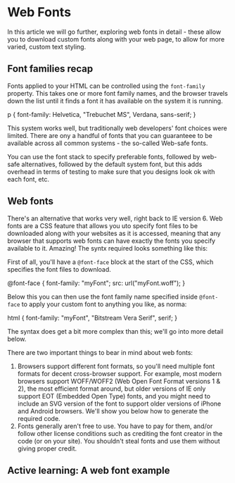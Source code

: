 # Web Fonts #
In this article we will go further, exploring web fonts in detail - these allow you to download custom fonts along with your web page, to allow for more varied, custom text styling.

## Font families recap ##
Fonts applied to your HTML can be controlled using the `font-family` property. This takes one or more font family names, and the browser travels down the list until it finds a font it has available on the system it is running.

p {
  font-family: Helvetica, "Trebuchet MS", Verdana, sans-serif;
}

This system works well, but traditionally web developers' font choices were limited. There are ony a handful of fonts that you can guaranteee to be available across all common systems - the so-called Web-safe fonts.

You can use the font stack to specify preferable fonts, followed by web-safe alternatives, followed by the default system font, but this adds overhead in terms of testing to make sure that you designs look ok with each font, etc.

## Web fonts ##
There's an alternative that works very well, right back to IE version 6. Web fonts are a CSS feature that allows you uto specify font files to be downloaded along with your websites as it is accessed, meaning that any browser that supports web fonts can have exactly the fonts you specify available to it. Amazing! The syntx required looks something like this: 

First of all, you'll have a  `@font-face` block at the start of the CSS, which specifies the font files to download.

@font-face {
  font-family: "myFont";
  src: url("myFont.woff");
}

Below this you can then use the font family name specified inside `@font-face` to apply your custom font to anything you like, as norma:

html {
  font-family: "myFont", "Bitstream Vera Serif", serif;
}

The syntax does get a bit more complex than this; we'll go into more detail below. 

There are two important things to bear in mind about web fonts:

  1. Browsers support different font formats, so you'll need multiple font formats for decent cross-browser support. For example, most modern browsers support WOFF/WOFF2 (Web Open Font Format versions 1 & 2), the most efficient format around, but older versions of IE only support EOT (Embedded Open Type) fonts, and you might need to include an SVG version of the font to support older versions of iPhone and Android browsers. We'll show you below how to generate the required code.
  2. Fonts generally aren't free to use. You have to pay for them, and/or follow other license conditions such as crediting the font creator in the code (or on your site). You shouldn't steal fonts and use them without giving proper credit.

## Active learning: A web font example ##
